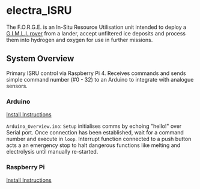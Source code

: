 # electra_ISRU
The F.O.R.G.E. is an In-Situ Resource Utilisation unit intended to deploy a [G.I.M.L.I. rover](https://github.com/GeorgieChallis/electra_Rover) from a lander, accept unfiltered ice deposits and process them into hydrogen and oxygen for use in further missions. 

## System Overview
Primary ISRU control via Raspberry Pi 4. Receives commands and sends simple command number (#0 - 32) to an Arduino to integrate with analogue sensors.

### Arduino
[Install Instructions](https://github.com/GeorgieChallis/electra_ISRU/blob/master/arduino/README.md)

`Arduino_Overview.ino`: `Setup` initialises comms by echoing "hello!" over Serial port. Once connection has been established, wait for a command number and execute in `loop`. Interrupt function connected to a push button acts a an emergency stop to halt dangerous functions like melting and electrolysis until manually re-started.

### Raspberry Pi
[Install Instructions](https://github.com/GeorgieChallis/electra_ISRU/blob/master/pi/README.md)


